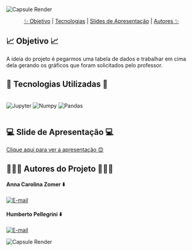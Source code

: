 ![Capsule Render](https://capsule-render.vercel.app/api?type=waving&height=130&color=4169E1&text=📊%20Regressão%20Linear%20Simples%20e%20Múltipla%20📊&section=header&reversal=false&fontSize=30&fontColor=BBD2EC&fontAlignY=65)

<p align="center">
  <a href="#-objetivo-">✨ Objetivo</a> |
  <a href="#-tecnologias-utilizadas-">Tecnologias</a> |
  <a href="#-slide-de-apresentação-">Slides de Apresentação</a> |
  <a href="#-autores-do-projeto-">Autores ✨</a>
</p>

## 📈 Objetivo 📈

A ideia do projeto é pegarmos uma tabela de dados e trabalhar em cima dela gerando os gráficos que foram solicitados pelo professor. 

## 👾 Tecnologias Utilizadas 👾
<div style="display: inline_block" ><br>
  <img align="center" alt="Jupyter" src=	"https://img.shields.io/badge/Jupyter-F37626.svg?style=for-the-badge&logo=Jupyter&logoColor=white7"/>
  <img align="center" alt="Numpy" src=	"https://img.shields.io/badge/NumPy-013243.svg?style=for-the-badge&logo=NumPy&logoColor=white"/>
  <img align="center" alt="Pandas" src=	"https://img.shields.io/badge/pandas-150458.svg?style=for-the-badge&logo=pandas&logoColor=white"/>
</div>
<br>

## 💻 Slide de Apresentação 💻

[Clique aqui para ver a apresentação 😊](https://www.canva.com/design/DAGFt2pv0p8/t07xIxuBAEBujCYp2jDRQw/view?utm_content=DAGFt2pv0p8&utm_campaign=designshare&utm_medium=link&utm_source=editor)

## 🧑🏻‍💻 Autores do Projeto 🧑🏻‍💻

#### Anna Carolina Zomer ⬇️
[![E-mail](https://img.shields.io/badge/GitHub-181717.svg?style=for-the-badge&logo=GitHub&logoColor=white)](https://github.com/z0mer)

#### Humberto Pellegrini ⬇️
[![E-mail](https://img.shields.io/badge/GitHub-181717.svg?style=for-the-badge&logo=GitHub&logoColor=white)](https://github.com/Humbertin07)

![Capsule Render](https://capsule-render.vercel.app/api?type=waving&height=130&color=4169E1&text=👋🏻%20Até%20a%20Próxima!!%20👋🏻&section=footer&reversal=false&fontSize=30&fontColor=BBD2EC&fontAlignY=40)
